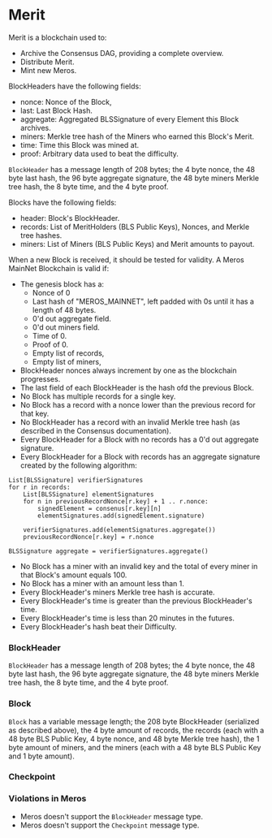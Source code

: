 # Merit

Merit is a blockchain used to:

- Archive the Consensus DAG, providing a complete overview.
- Distribute Merit.
- Mint new Meros.

BlockHeaders have the following fields:

- nonce: Nonce of the Block,
- last: Last Block Hash.
- aggregate: Aggregated BLSSignature of every Element this Block archives.
- miners: Merkle tree hash of the Miners who earned this Block's Merit.
- time: Time this Block was mined at.
- proof: Arbitrary data used to beat the difficulty.

`BlockHeader` has a message length of 208 bytes; the 4 byte nonce, the 48 byte last hash, the 96 byte aggregate signature, the 48 byte miners Merkle tree hash, the 8 byte time, and the 4 byte proof.

Blocks have the following fields:

- header: Block's BlockHeader.
- records: List of MeritHolders (BLS Public Keys), Nonces, and Merkle tree hashes.
- miners: List of Miners (BLS Public Keys) and Merit amounts to payout.

When a new Block is received, it should be tested for validity. A Meros MainNet Blockchain is valid if:

- The genesis block has a:
	-  Nonce of 0
	-  Last hash of "MEROS_MAINNET", left padded with 0s until it has a length of 48 bytes.
	-  0'd out aggregate field.
	-  0'd out miners field.
	-  Time of 0.
	-  Proof of 0.
	-  Empty list of records,
	-  Empty list of miners,
- BlockHeader nonces always increment by one as the blockchain progresses.
- The last field of each BlockHeader is  the hash ofd the previous Block.
- No Block has multiple records for a single key.
- No Block has a record with a nonce lower than the previous record for that key.
- No BlockHeader has a record with an invalid Merkle tree hash (as described in the Consensus documentation).
- Every BlockHeader for a Block with no records has a 0'd out aggregate signature.
- Every BlockHeader for a Block with records has an aggregate signature created by the following algorithm:

```
List[BLSSignature] verifierSignatures
for r in records:
	List[BLSSignature] elementSignatures
	for n in previousRecordNonce[r.key] + 1 .. r.nonce:
    	signedElement = consenus[r.key][n]
        elementSignatures.add(signedElement.signature)

    verifierSignatures.add(elementSignatures.aggregate())
    previousRecordNonce[r.key] = r.nonce

BLSSignature aggregate = verifierSignatures.aggregate()
```

- No Block has a miner with an invalid key and the total of every miner in that Block's amount equals 100.
- No Block has a miner with an amount less than 1.
- Every BlockHeader's miners Merkle tree hash is accurate.
- Every BlockHeader's time is greater than the previous BlockHeader's time.
- Every BlockHeader's time is less than 20 minutes in the futures.
- Every BlockHeader's hash beat their Difficulty.

### BlockHeader

`BlockHeader` has a message length of 208 bytes; the 4 byte nonce, the 48 byte last hash, the 96 byte aggregate signature, the 48 byte miners Merkle tree hash, the 8 byte time, and the 4 byte proof.

### Block

`Block` has a variable message length; the 208 byte BlockHeader (serialized as described above), the 4 byte amount of records, the records (each with a 48 byte BLS Public Key, 4 byte nonce, and 48 byte Merkle tree hash), the 1 byte amount of miners, and the miners (each with a 48 byte BLS Public Key and 1 byte amount).

### Checkpoint

### Violations in Meros

- Meros doesn't support the `BlockHeader` message type.
- Meros doesn't support the `Checkpoint` message type.
